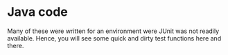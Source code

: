 # Java code

Many of these were written for an environment were JUnit was not readily
available.  Hence, you will see some quick and dirty test functions
here and there.


